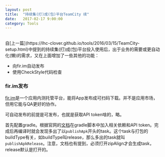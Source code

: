 ```yaml
---
layout: post
title:  "持续集(打)成(包)平台TeamCity 续"
date:   2017-02-17 9:00:00
category: Tools
---
```

<br />
自[上一篇](https://lhc-clover.github.io/tools/2016/03/15/TeamCity-setup.html)中提到的持续集(打)成(包)平台投入使用后，出于业务的需要或更自动化(懒)的需求，又在上面增加了一些其他的功能：

- 向fir.im自动发布
- 使用CheckStyle代码检查

### fir.im发布
[fir.im](https://fir.im)是一个应用内测托管平台，能将App发布成可扫码下载。并不是应用市场，但用它能与QA更好的协作。   

可自动发布的前提是可发布，也就是获取API token啥的，略。

首先配置gradle。根据官网的[文档](http://blog.fir.im/gradle/)在gradle脚本中加入相关依赖和API token。完成后再编译时就会发现多出了以`publishApk`开头的task。这个task与打包的buildType有关，如buildType叫release，那么多出的task就叫`publishApkRelease`。注意，文档也有提到，必须打开zipAlign才会生成task，release默认是打开的。   

